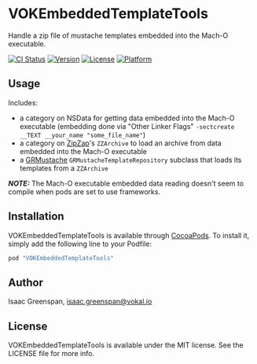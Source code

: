 # VOKEmbeddedTemplateTools

Handle a zip file of mustache templates embedded into the Mach-O executable.

[![CI Status](http://img.shields.io/travis/vokal/VOKEmbeddedTemplateTools.svg?style=flat)](https://travis-ci.org/vokal/VOKEmbeddedTemplateTools)
[![Version](https://img.shields.io/cocoapods/v/VOKEmbeddedTemplateTools.svg?style=flat)](http://cocoapods.org/pods/VOKEmbeddedTemplateTools)
[![License](https://img.shields.io/cocoapods/l/VOKEmbeddedTemplateTools.svg?style=flat)](http://cocoapods.org/pods/VOKEmbeddedTemplateTools)
[![Platform](https://img.shields.io/cocoapods/p/VOKEmbeddedTemplateTools.svg?style=flat)](http://cocoapods.org/pods/VOKEmbeddedTemplateTools)

## Usage

Includes:
- a category on NSData for getting data embedded into the Mach-O executable (embedding done via "Other Linker Flags" `-sectcreate __TEXT __your_name "some_file_name"`)
- a category on [ZipZap](https://github.com/pixelglow/zipzap)'s `ZZArchive` to load an archive from data embedded into the Mach-O executable
- a [GRMustache](https://github.com/groue/GRMustache) `GRMustacheTemplateRepository` subclass that loads its templates from a `ZZArchive`

***NOTE:*** The Mach-O executable embedded data reading doesn't seem to compile when pods are set to use frameworks.

## Installation

VOKEmbeddedTemplateTools is available through [CocoaPods](http://cocoapods.org). To install
it, simply add the following line to your Podfile:

```ruby
pod "VOKEmbeddedTemplateTools"
```

## Author

Isaac Greenspan, isaac.greenspan@vokal.io

## License

VOKEmbeddedTemplateTools is available under the MIT license. See the LICENSE file for more info.
